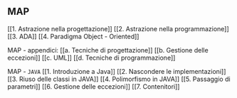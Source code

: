 ## MAP
[[1. Astrazione nella progettazione]]
[[2. Astrazione nella programmazione]]
[[3. ADA]]
[[4. Paradigma Object - Oriented]]

MAP - appendici:
[[a. Tecniche di progettazione]]
[[b. Gestione delle eccezioni]]
[[c. UML]]
[[d. Tecniche di programmazione]]

MAP - `JAVA`
[[1. Introduzione a Java]]
[[2. Nascondere le implementazioni]]
[[3. Riuso delle classi in JAVA]]
[[4. Polimorfismo in JAVA]]
[[5. Passaggio di parametri]]
[[6. Gestione delle eccezioni]]
[[7. Contenitori]]
